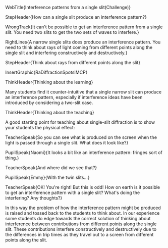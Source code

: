 WebTitle{Interference patterns from a single slit(Challenge)}

StepHeader{How can a single slit produce an interference pattern?}

WrongTrack{It can't be possible to get an interference pattern from a single slit. You need two slits to get the two sets of waves to interfere.}

RightLines{A narrow single slits does produce an interference pattern. You need to think about rays of light coming from different points along the single slit and interfering constructively and destructively.}

StepHeader{Think about rays from different points along the slit}

InsertGraphic{RaDiffractionSpotsIMCP}

ThinkHeader{Thinking about the learning}

Many students find it counter-intuitive that a single narrow slit can produce an interference pattern, especially if interference ideas have been introduced by considering a two-slit case.

ThinkHeader{Thinking about the teaching}

A good starting point for teaching about single-slit diffraction is to show your students the physical effect:

TeacherSpeak{So you can see what is produced on the screen when the light is passed through a single slit. What does it look like?}

PupilSpeak{Naomi}{It looks a bit like an interference pattern: fringes sort of thing.}

TeacherSpeak{And where did we see that?}

PupilSpeak{Emmy}{With the twin slits&hellip;}

TeacherSpeak{OK! You're right! But this is odd! How on earth is it possible to get an interference pattern with a single slit? What's doing the interfering? Any thoughts?}

In this way the problem of how the interference pattern might be produced is raised and tossed back to the students to think about. In our experience some students do edge towards the correct solution of thinking about interference between contributions from different points along the single slit. These contributions interfere constructively and destructively due to the differences in trip times as they travel out to a screen from different points along the slit.

